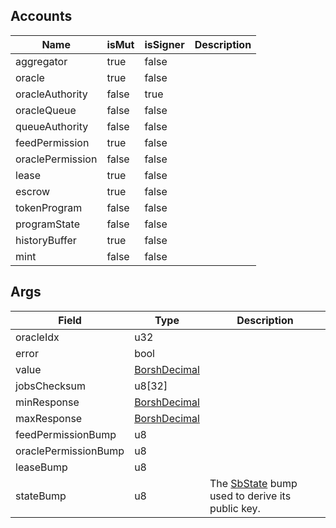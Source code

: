 ## Accounts

| Name             | isMut | isSigner | Description |
| ---------------- | ----- | -------- | ----------- |
| aggregator       | true  | false    |             |
| oracle           | true  | false    |             |
| oracleAuthority  | false | true     |             |
| oracleQueue      | false | false    |             |
| queueAuthority   | false | false    |             |
| feedPermission   | true  | false    |             |
| oraclePermission | false | false    |             |
| lease            | true  | false    |             |
| escrow           | true  | false    |             |
| tokenProgram     | false | false    |             |
| programState     | false | false    |             |
| historyBuffer    | true  | false    |             |
| mint             | false | false    |             |

## Args

| Field                | Type                                           | Description                                                                     |
| -------------------- | ---------------------------------------------- | ------------------------------------------------------------------------------- |
| oracleIdx            | u32                                            |                                                                                 |
| error                | bool                                           |                                                                                 |
| value                | [BorshDecimal](/solana/idl/types/BorshDecimal) |                                                                                 |
| jobsChecksum         | u8[32]                                         |                                                                                 |
| minResponse          | [BorshDecimal](/solana/idl/types/BorshDecimal) |                                                                                 |
| maxResponse          | [BorshDecimal](/solana/idl/types/BorshDecimal) |                                                                                 |
| feedPermissionBump   | u8                                             |                                                                                 |
| oraclePermissionBump | u8                                             |                                                                                 |
| leaseBump            | u8                                             |                                                                                 |
| stateBump            | u8                                             | The [SbState](/solana/idl/accounts/SbState) bump used to derive its public key. |
